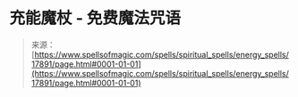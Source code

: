 <!--yml

category: 未分类

日期：2024-06-12 18:59:13

-->

# 充能魔杖 - 免费魔法咒语

> 来源：[https://www.spellsofmagic.com/spells/spiritual_spells/energy_spells/17891/page.html#0001-01-01](https://www.spellsofmagic.com/spells/spiritual_spells/energy_spells/17891/page.html#0001-01-01)
